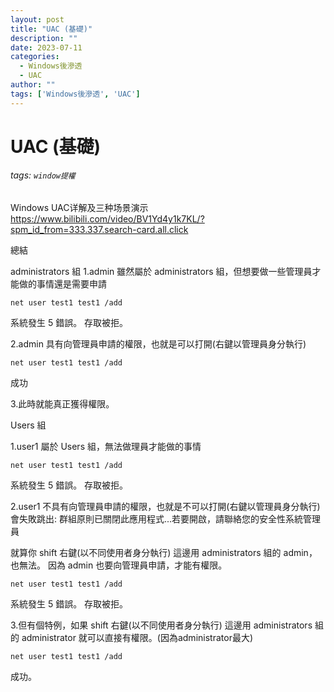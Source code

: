 ```yaml
---
layout: post
title: "UAC (基礎)"
description: ""
date: 2023-07-11
categories:
  - Windows後滲透
  - UAC
author: ""
tags: ['Windows後滲透', 'UAC']
---
```




# UAC (基礎)
###### tags: `window提權`


Windows UAC详解及三种场景演示
https://www.bilibili.com/video/BV1Yd4y1k7KL/?spm_id_from=333.337.search-card.all.click




總結 

administrators 組
1.admin 雖然屬於 administrators 組，但想要做一些管理員才能做的事情還是需要申請

```
net user test1 test1 /add
```
系統發生 5 錯誤。 存取被拒。

2.admin 具有向管理員申請的權限，也就是可以打開(右鍵以管理員身分執行)
```
net user test1 test1 /add
```
成功

3.此時就能真正獲得權限。




Users 組

1.user1 屬於 Users 組，無法做理員才能做的事情

```
net user test1 test1 /add
```
系統發生 5 錯誤。 存取被拒。

2.user1 不具有向管理員申請的權限，也就是不可以打開(右鍵以管理員身分執行)會失敗跳出:
群組原則已關閉此應用程式...若要開啟，請聯絡您的安全性系統管理員

就算你 shift 右鍵(以不同使用者身分執行) 這邊用 administrators 組的 admin，也無法。
因為 admin 也要向管理員申請，才能有權限。

```
net user test1 test1 /add
```
系統發生 5 錯誤。 存取被拒。


3.但有個特例，如果 shift 右鍵(以不同使用者身分執行) 這邊用 administrators 組的 administrator 就可以直接有權限。(因為administrator最大)

```
net user test1 test1 /add
```
成功。














